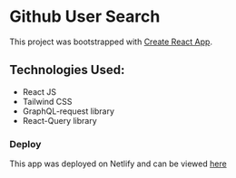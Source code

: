 # Github User Search

This project was bootstrapped with [Create React App](https://github.com/facebook/create-react-app).

## Technologies Used:

- React JS
- Tailwind CSS
- GraphQL-request library
- React-Query library

### Deploy

This app was deployed on Netlify and can be viewed [here](https://vigilant-mcnulty-5fb25e.netlify.app/)
